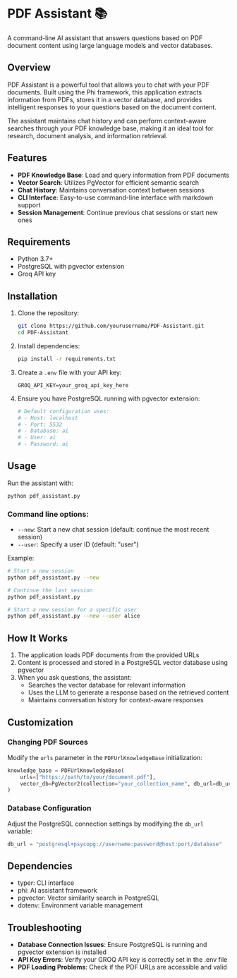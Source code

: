 # PDF Assistant 📚

A command-line AI assistant that answers questions based on PDF document content using large language models and vector databases.

## Overview

PDF Assistant is a powerful tool that allows you to chat with your PDF documents. Built using the Phi framework, this application extracts information from PDFs, stores it in a vector database, and provides intelligent responses to your questions based on the document content.

The assistant maintains chat history and can perform context-aware searches through your PDF knowledge base, making it an ideal tool for research, document analysis, and information retrieval.

## Features

- **PDF Knowledge Base**: Load and query information from PDF documents
- **Vector Search**: Utilizes PgVector for efficient semantic search
- **Chat History**: Maintains conversation context between sessions
- **CLI Interface**: Easy-to-use command-line interface with markdown support
- **Session Management**: Continue previous chat sessions or start new ones

## Requirements

- Python 3.7+
- PostgreSQL with pgvector extension
- Groq API key

## Installation

1. Clone the repository:
   ```bash
   git clone https://github.com/yourusername/PDF-Assistant.git
   cd PDF-Assistant
   ```

2. Install dependencies:
   ```bash
   pip install -r requirements.txt
   ```

3. Create a `.env` file with your API key:
   ```
   GROQ_API_KEY=your_groq_api_key_here
   ```

4. Ensure you have PostgreSQL running with pgvector extension:
   ```bash
   # Default configuration uses:
   # - Host: localhost
   # - Port: 5532
   # - Database: ai
   # - User: ai
   # - Password: ai
   ```

## Usage

Run the assistant with:

```bash
python pdf_assistant.py
```

### Command line options:

- `--new`: Start a new chat session (default: continue the most recent session)
- `--user`: Specify a user ID (default: "user")

Example:
```bash
# Start a new session
python pdf_assistant.py --new

# Continue the last session
python pdf_assistant.py

# Start a new session for a specific user
python pdf_assistant.py --new --user alice
```

## How It Works

1. The application loads PDF documents from the provided URLs
2. Content is processed and stored in a PostgreSQL vector database using pgvector
3. When you ask questions, the assistant:
   - Searches the vector database for relevant information
   - Uses the LLM to generate a response based on the retrieved content
   - Maintains conversation history for context-aware responses

## Customization

### Changing PDF Sources

Modify the `urls` parameter in the `PDFUrlKnowledgeBase` initialization:

```python
knowledge_base = PDFUrlKnowledgeBase(
    urls=["https://path/to/your/document.pdf"],
    vector_db=PgVector2(collection="your_collection_name", db_url=db_url)
)
```

### Database Configuration

Adjust the PostgreSQL connection settings by modifying the `db_url` variable:

```python
db_url = "postgresql+psycopg://username:password@host:port/database"
```

## Dependencies

- typer: CLI interface
- phi: AI assistant framework
- pgvector: Vector similarity search in PostgreSQL
- dotenv: Environment variable management

## Troubleshooting

- **Database Connection Issues**: Ensure PostgreSQL is running and pgvector extension is installed
- **API Key Errors**: Verify your GROQ API key is correctly set in the .env file
- **PDF Loading Problems**: Check if the PDF URLs are accessible and valid
